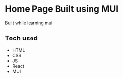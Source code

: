 # Home Page Built using MUI

Built while learning mui

## Tech used

- HTML
- CSS
- JS
- React
- MUI

